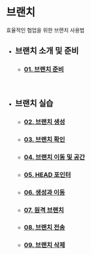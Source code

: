 # **브랜치**
효율적인 협업을 위한 브랜치 사용법

- ## **브랜치 소개 및 준비**
    - ### [01. 브랜치 준비](6주차1,2.md)

<br>

- ## **브랜치 실습**
    - ### [02. 브랜치 생성]()
    - ### [03. 브랜치 확인]()
    - ### [04. 브랜치 이동 및 공간]()
    - ### [05. HEAD 포인터]()
    - ### [06. 생성과 이동]()
    - ### [07. 원격 브랜치](09_remote-branch.md)
    - ### [08. 브랜치 전송](10_branch-push.md)
    - ### [09. 브랜치 삭제](11_branch-remove.md)
